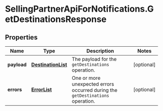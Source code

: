# SellingPartnerApiForNotifications.GetDestinationsResponse

## Properties
Name | Type | Description | Notes
------------ | ------------- | ------------- | -------------
**payload** | [**DestinationList**](DestinationList.md) | The payload for the `getDestinations` operation. | [optional] 
**errors** | [**ErrorList**](ErrorList.md) | One or more unexpected errors occurred during the `getDestinations` operation. | [optional] 


